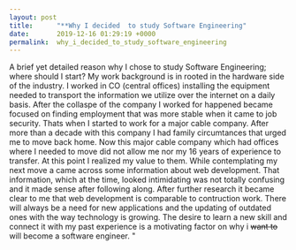 ```yaml
---
layout: post
title:      "**Why I decided  to study Software Engineering"
date:       2019-12-16 01:29:19 +0000
permalink:  why_i_decided_to_study_software_engineering
---
```



A brief yet detailed reason why I chose to study Software Engineering; where should I start?
My work background is in rooted in the hardware side of the industry. I worked in CO (central offices) installing the equipment needed to transport the information we utilize over the internet on a daily basis. After the collaspe of the company I worked for happened became focused on finding employment that was more stable when it came to job security. Thats when I started to work for a major cable company. After more than a decade with this company I had family circumtances that urged me to move back home. Now this major cable company which had offices where I needed to move did not allow me nor my 16 years of experience to transfer. At this point I realized my value to them. While contemplating my next move a came across some information about web development. That information, which at the time, looked intimidating was not totally confusing and it made sense after following along.  After further research it became clear to me that web development is comparable to contruction work. There will always be a need for new applications and the updating of outdated ones with the way technology is growing. The desire to learn a new skill and connect it with my past experience is a motivating factor on why i ~~want to~~ will become a software engineer. "

